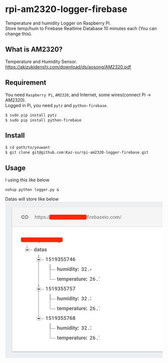 # rpi-am2320-logger-firebase
Temperature and humidity Logger on Raspberry Pi.  
Store temp/hum to Firebase Realtime Database 10 minutes each (You can change this).

## What is AM2320?
Temperature and Humidity Sensor.  
https://akizukidenshi.com/download/ds/aosong/AM2320.pdf

## Requirement
You need `Raspberry Pi`, `AM2320`, and Internet, some wires(connect Pi -> AM2320).  
Logged in Pi, you need `pytz` and `python-firebase`.
```
$ sudo pip install pytz
$ sudo pip install python-firebase
```

## Install
```
$ cd path/to/youwant
$ git clone git@github.com:Kaz-su/rpi-am2320-logger-firebase.git
```

## Usage
I using this like below

```
nohup python logger.py &
```

Datas will store like below
![sample](https://github.com/Kaz-su/rpi-am2320-logger-firebase/blob/master/example.png)
